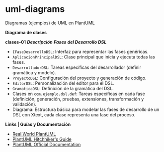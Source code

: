 # uml-diagrams
Diagramas (ejemplos) de UML en PlantUML

**Diagrama de clases**

**clases-01**
***Descripción***
***Fases del Desarrollo DSL***

- `IFaseDesarrolloDSL`: Interfaz para representar las fases genéricas.
- `AplicacionPrincipalDSL`: Clase principal que inicia y ejecuta todas las fases.
- `DesarrolladorDSL`: Tareas específicas del desarrollador (definir gramática y modelo).
- `ProyectoDSL`: Configuración del proyecto y generación de código.
- `EditorDSL`: Personalización del editor para el DSL.
- `GramaticaDSL`: Definición de la gramática del DSL.
- Clases en `com.ejemplo.dsl.def`: Tareas específicas en cada fase (definición, generación, pruebas, extensiones, transformación y validación).
- Diagrama: Estructura básica para modelar las fases de desarrollo de un DSL con Xtext, cada clase representa una fase del proceso.

**Links | Guías y Documentación**

- [Real World PlantUML](https://real-world-plantuml.com/)
- [PlantUML Hitchhiker's Guide](https://crashedmind.github.io/PlantUMLHitchhikersGuide/index.html)
- [PlantUML Official Documentation](https://plantuml.com/)


